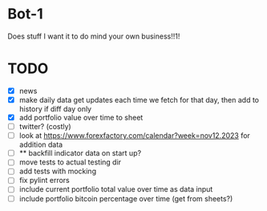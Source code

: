 # Bot-1

Does stuff I want it to do mind your own business!!1!

# TODO

- [x] news 
- [x] make daily data get updates each time we fetch for that day, then add to history if diff day only
- [x] add portfolio value over time to sheet
- [ ] twitter? (costly)
- [ ] look at https://www.forexfactory.com/calendar?week=nov12.2023 for addition data
- [ ] ** backfill indicator data on start up?
- [ ] move tests to actual testing dir
- [ ] add tests with mocking
- [ ] fix pylint errors
- [ ] include current portfolio total value over time as data input
- [ ] include portfolio bitcoin percentage over time (get from sheets?)